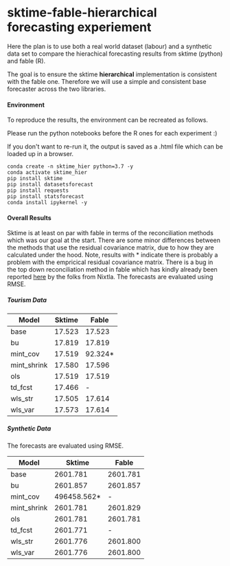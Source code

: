 # sktime-fable-hierarchical forecasting experiement

Here the plan is to use both a real world dataset (labour) and a synthetic data set to compare the hierachical forecasting results from sktime (python) and fable (R).

The goal is to ensure the sktime **hierarchical** implementation is consistent with the fable one. Therefore we will use a simple and consistent base forecaster across the two libraries.


#### Environment

To reproduce the results, the environment can be recreated as follows.

Please run the python notebooks before the R ones for each experiment :)

If you don't want to re-run it, the output is saved as a .html file which can be loaded up in a browser.


```
conda create -n sktime_hier python=3.7 -y
conda activate sktime_hier
pip install sktime
pip install datasetsforecast
pip install requests
pip install statsforecast
conda install ipykernel -y
```


#### Overall Results

Sktime is at least on par with fable in terms of the reconciliation methods which was our goal at the start.
There are some minor differences between the methods that use the residual covariance matrix, due to how they are calculated under the hood.
Note, results with * indicate there is probably a problem with the empricical residual covariance matrix. There is a bug in the top down reconciliation method in fable which has kindly already been reported [here](https://github.com/tidyverts/fable/issues/370) by the folks from Nixtla. The forecasts are evaluated using RMSE.


##### Tourism Data



| Model          | Sktime      | Fable      |
|----------------|-------------|------------|
| base           |  17.523     | 17.523     |
| bu             |  17.819     | 17.819     |
| mint_cov       |  17.519     | 92.324*    |
| mint_shrink    |  17.580     | 17.596     |
| ols            |  17.519     | 17.519     |
| td_fcst        |  17.466     | -          |
| wls_str        |  17.505     | 17.614     |
| wls_var        |  17.573     | 17.614     |


##### Synthetic Data

The forecasts are evaluated using RMSE.


| Model          | Sktime      | Fable      |
|----------------|-------------|------------|
| base           |  2601.781   | 2601.781   |
| bu             |  2601.857   | 2601.857   |
| mint_cov       |  496458.562*| -          |
| mint_shrink    |  2601.781   | 2601.829   |
| ols            |  2601.781   | 2601.781   |
| td_fcst        |  2601.771   | -          |
| wls_str        |  2601.776   | 2601.800   |
| wls_var        |  2601.776   | 2601.800   |
